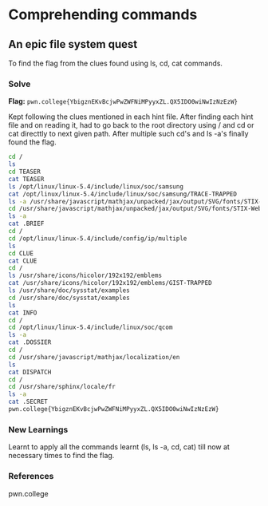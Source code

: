 # Comprehending commands

## An epic file system quest
To find the flag from the clues found using ls, cd, cat commands.

### Solve
**Flag:** `pwn.college{YbigznEKvBcjwPwZWFNiMPyyxZL.QX5IDO0wiNwIzNzEzW}`

Kept following the clues mentioned in each hint file. After finding each hint file and on reading it, had to go back to the root directory using / and cd or cat directtly to next given path. After multiple such cd's and ls -a's finally found the flag. 

```bash
cd /
ls
cd TEASER
cat TEASER
ls /opt/linux/linux-5.4/include/linux/soc/samsung
cat /opt/linux/linux-5.4/include/linux/soc/samsung/TRACE-TRAPPED
ls -a /usr/share/javascript/mathjax/unpacked/jax/output/SVG/fonts/STIX-Web/SansSerif/Regular
cd /usr/share/javascript/mathjax/unpacked/jax/output/SVG/fonts/STIX-Web/SansSerif/Regular
ls -a
cat .BRIEF
cd /
cd /opt/linux/linux-5.4/include/config/ip/multiple
ls 
cd CLUE
cat CLUE
cd /
ls /usr/share/icons/hicolor/192x192/emblems
cat /usr/share/icons/hicolor/192x192/emblems/GIST-TRAPPED
ls /usr/share/doc/sysstat/examples
cd /usr/share/doc/sysstat/examples
ls
cat INFO
cd /
cd /opt/linux/linux-5.4/include/linux/soc/qcom
ls -a
cat .DOSSIER
cd /
cd /usr/share/javascript/mathjax/localization/en
ls
cat DISPATCH
cd /
cd /usr/share/sphinx/locale/fr
ls -a
cat .SECRET
pwn.college{YbigznEKvBcjwPwZWFNiMPyyxZL.QX5IDO0wiNwIzNzEzW}
```

### New Learnings
Learnt to apply all the commands learnt (ls, ls -a, cd, cat) till now at necessary times to find the flag.

### References 
pwn.college
